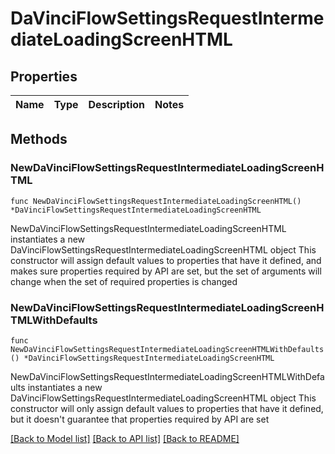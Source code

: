 # DaVinciFlowSettingsRequestIntermediateLoadingScreenHTML

## Properties

Name | Type | Description | Notes
------------ | ------------- | ------------- | -------------

## Methods

### NewDaVinciFlowSettingsRequestIntermediateLoadingScreenHTML

`func NewDaVinciFlowSettingsRequestIntermediateLoadingScreenHTML() *DaVinciFlowSettingsRequestIntermediateLoadingScreenHTML`

NewDaVinciFlowSettingsRequestIntermediateLoadingScreenHTML instantiates a new DaVinciFlowSettingsRequestIntermediateLoadingScreenHTML object
This constructor will assign default values to properties that have it defined,
and makes sure properties required by API are set, but the set of arguments
will change when the set of required properties is changed

### NewDaVinciFlowSettingsRequestIntermediateLoadingScreenHTMLWithDefaults

`func NewDaVinciFlowSettingsRequestIntermediateLoadingScreenHTMLWithDefaults() *DaVinciFlowSettingsRequestIntermediateLoadingScreenHTML`

NewDaVinciFlowSettingsRequestIntermediateLoadingScreenHTMLWithDefaults instantiates a new DaVinciFlowSettingsRequestIntermediateLoadingScreenHTML object
This constructor will only assign default values to properties that have it defined,
but it doesn't guarantee that properties required by API are set


[[Back to Model list]](../README.md#documentation-for-models) [[Back to API list]](../README.md#documentation-for-api-endpoints) [[Back to README]](../README.md)


